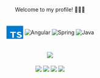 <div align="center">
   Welcome to my profile! 👨🏻‍💻
</div>

<br>

<div style="display: inline_block" align="center"><br>
  <img align="center" alt="Typescript" height="35" width="45" src="https://raw.githubusercontent.com/devicons/devicon/master/icons/typescript/typescript-plain.svg">
  <img align="center" alt="Angular" height="35" width="45" src="https://cdn.worldvectorlogo.com/logos/angular-icon-1.svg">
  <img align="center" alt="Spring" height="35" width="45" src="https://cdn.worldvectorlogo.com/logos/spring-3.svg">
  <img align="center" alt="Java" height="35" width="45" src="https://cdn.worldvectorlogo.com/logos/java-4.svg">
</div>

<br>

<div align="center">
  <br>
  <img src="http://github-readme-streak-stats.herokuapp.com?user=arthurcarrermedeiros&theme=neon-dark&hide_border=true&background=DD272700" />
</div>

<br>

<div align="center"> 
  <a href="https://instagram.com/arthurcarrermedeiros" target="_blank"><img src="https://img.shields.io/badge/-Instagram-%23E4405F?style=for-the-badge&logo=instagram&logoColor=white" target="_blank"></a>
  <a href="http://discordapp.com/users/ArthurCarrer#0003" target="_blank"><img src="https://img.shields.io/badge/Discord-7289DA?style=for-the-badge&logo=discord&logoColor=white" target="_blank"></a> 
  <a href = "mailto:carrer.arthur@gmail.com"><img src="https://img.shields.io/badge/-Gmail-%23333?style=for-the-badge&logo=gmail&logoColor=white" target="_blank"></a>
  <a href="https://www.linkedin.com/in/arthur-carrer-medeiros" target="_blank"><img src="https://img.shields.io/badge/-LinkedIn-%230077B5?style=for-the-badge&logo=linkedin&logoColor=white" target="_blank"></a> 
</div>
